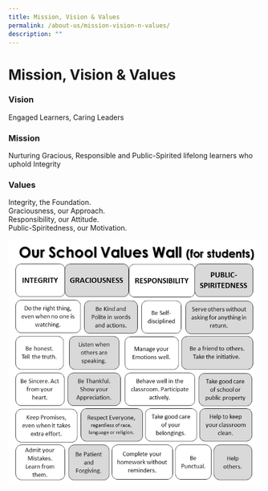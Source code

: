 ```yaml
---
title: Mission, Vision & Values
permalink: /about-us/mission-vision-n-values/
description: ""
---
```

# Mission, Vision & Values

### Vision

Engaged Learners, Caring Leaders  

### Mission

Nurturing Gracious, Responsible and Public-Spirited lifelong learners who uphold Integrity  

### Values

Integrity, the Foundation.  
Graciousness, our Approach.  
Responsibility, our Attitude.  
Public-Spiritedness, our Motivation.

![](/images/About%20Us/wall.png)